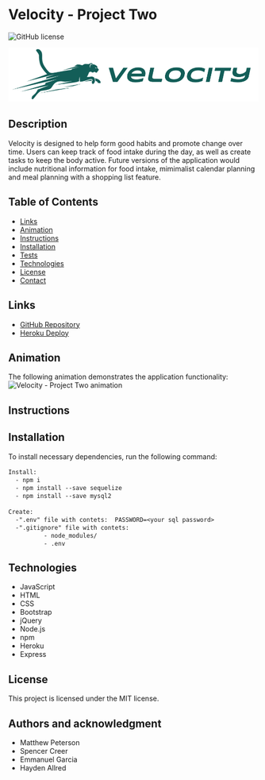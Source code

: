 # Velocity - Project Two
![GitHub license](https://img.shields.io/badge/license-MIT-blue.svg)

![Project Log](./public/assets/img/velocity_logo.png)

## Description
Velocity is designed to help form good habits and promote change over time. Users can keep track of food intake during the day, as well as create tasks to keep the body active. Future versions of the application would include nutritional information for food intake, mimimalist calendar planning and meal planning with a shopping list feature.

## Table of Contents
* [Links](#links)
* [Animation](#animation) 
* [Instructions](#instructions) 
* [Installation](#installations) 
* [Tests](#tests) 
* [Technologies](#technologies)  
* [License](#license)
* [Contact](#contact)

## Links
* [GitHub Repository](https://github.com/MVPeter/Velocity)
* [Heroku Deploy](https://desolate-sands-49009.herokuapp.com/)


## Animation
The following animation demonstrates the application functionality:
![Velocity - Project Two animation](TBD)
## Instructions

## Installation
To install necessary dependencies, run the following command:

  ```
  Install:  
    - npm i
    - npm install --save sequelize
    - npm install --save mysql2

Create: 
    -".env" file with contets:  PASSWORD=<your sql password>
    -".gitignore" file with contets:
            - node_modules/
            - .env
  ```

## Technologies
 * JavaScript
 * HTML
 * CSS
 * Bootstrap
 * jQuery
 * Node.js
 * npm
 * Heroku
 * Express


## License
This project is licensed under the MIT license.
## Authors and acknowledgment
* Matthew Peterson 
* Spencer Creer
* Emmanuel Garcia
* Hayden Allred
